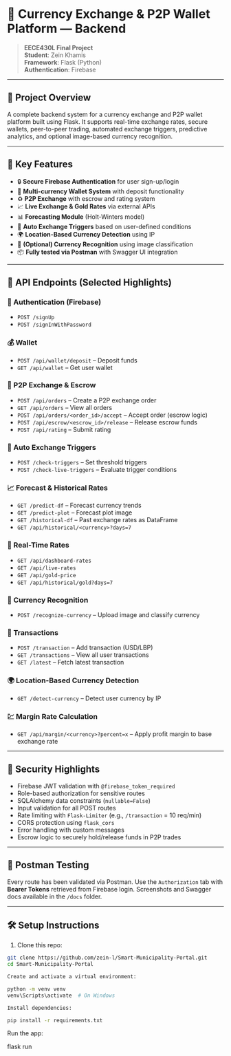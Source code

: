 # 💱 Currency Exchange & P2P Wallet Platform — Backend

> **EECE430L Final Project**  
> **Student**: Zein Khamis  
> **Framework**: Flask (Python)  
> **Authentication**: Firebase

---

## 🚀 Project Overview

A complete backend system for a currency exchange and P2P wallet platform built using Flask. It supports real-time exchange rates, secure wallets, peer-to-peer trading, automated exchange triggers, predictive analytics, and optional image-based currency recognition.

---

## 🧠 Key Features

- 🔒 **Secure Firebase Authentication** for user sign-up/login
- 💼 **Multi-currency Wallet System** with deposit functionality
- ♻️ **P2P Exchange** with escrow and rating system
- 📈 **Live Exchange & Gold Rates** via external APIs
- 📊 **Forecasting Module** (Holt-Winters model)
- 🎯 **Auto Exchange Triggers** based on user-defined conditions
- 🌍 **Location-Based Currency Detection** using IP
- 🧠 **(Optional) Currency Recognition** using image classification
- 📦 **Fully tested via Postman** with Swagger UI integration

---

## 📡 API Endpoints (Selected Highlights)

### 🔐 Authentication (Firebase)

- `POST /signUp`
- `POST /signInWithPassword`

### 💰 Wallet

- `POST /api/wallet/deposit` – Deposit funds
- `GET /api/wallet` – Get user wallet

### 🤝 P2P Exchange & Escrow

- `POST /api/orders` – Create a P2P exchange order
- `GET /api/orders` – View all orders
- `POST /api/orders/<order_id>/accept` – Accept order (escrow logic)
- `POST /api/escrow/<escrow_id>/release` – Release escrow funds
- `POST /api/rating` – Submit rating

### 🔁 Auto Exchange Triggers

- `POST /check-triggers` – Set threshold triggers
- `POST /check-live-triggers` – Evaluate trigger conditions

### 📈 Forecast & Historical Rates

- `GET /predict-df` – Forecast currency trends
- `GET /predict-plot` – Forecast plot image
- `GET /historical-df` – Past exchange rates as DataFrame
- `GET /api/historical/<currency>?days=7`

### 🔄 Real-Time Rates

- `GET /api/dashboard-rates`
- `GET /api/live-rates`
- `GET /api/gold-price`
- `GET /api/historical/gold?days=7`

### 🧠 Currency Recognition

- `POST /recognize-currency` – Upload image and classify currency

### 🧾 Transactions

- `POST /transaction` – Add transaction (USD/LBP)
- `GET /transactions` – View all user transactions
- `GET /latest` – Fetch latest transaction

### 🌍 Location-Based Currency Detection

- `GET /detect-currency` – Detect user currency by IP

### 💹 Margin Rate Calculation

- `GET /api/margin/<currency>?percent=x` – Apply profit margin to base exchange rate

---

## 🔐 Security Highlights

- Firebase JWT validation with `@firebase_token_required`
- Role-based authorization for sensitive routes
- SQLAlchemy data constraints (`nullable=False`)
- Input validation for all POST routes
- Rate limiting with `Flask-Limiter` (e.g., `/transaction` = 10 req/min)
- CORS protection using `flask_cors`
- Error handling with custom messages
- Escrow logic to securely hold/release funds in P2P trades

---

## 🧪 Postman Testing

Every route has been validated via Postman. Use the `Authorization` tab with **Bearer Tokens** retrieved from Firebase login. Screenshots and Swagger docs available in the `/docs` folder.

---

## 🛠️ Setup Instructions

1. Clone this repo:

```bash
git clone https://github.com/zein-l/Smart-Municipality-Portal.git
cd Smart-Municipality-Portal

Create and activate a virtual environment:

python -m venv venv
venv\Scripts\activate  # On Windows

Install dependencies:

pip install -r requirements.txt

```

Run the app:

flask run

